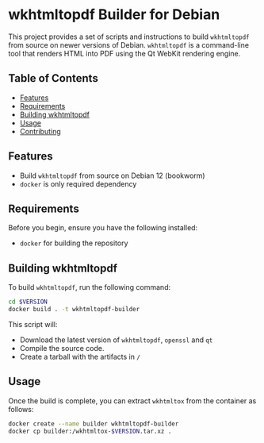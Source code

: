# wkhtmltopdf Builder for Debian

This project provides a set of scripts and instructions to build `wkhtmltopdf`
from source on newer versions of Debian. `wkhtmltopdf` is a command-line tool
that renders HTML into PDF using the Qt WebKit rendering engine.

## Table of Contents

- [Features](#features)
- [Requirements](#requirements)
- [Building wkhtmltopdf](#building-wkhtmltopdf)
- [Usage](#usage)
- [Contributing](#contributing)

## Features

- Build `wkhtmltopdf` from source on Debian 12 (bookworm)
- `docker` is only required dependency

## Requirements

Before you begin, ensure you have the following installed:

- `docker` for building the repository

## Building wkhtmltopdf

To build `wkhtmltopdf`, run the following command:

```bash
cd $VERSION
docker build . -t wkhtmltopdf-builder
```

This script will:

- Download the latest version of `wkhtmltopdf`, `openssl` and `qt`
- Compile the source code.
- Create a tarball with the artifacts in `/`

## Usage

Once the build is complete, you can extract `wkhtmltox` from the container as follows:

```bash
docker create --name builder wkhtmltopdf-builder
docker cp builder:/wkhtmltox-$VERSION.tar.xz .
```
